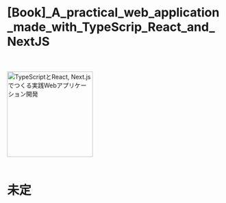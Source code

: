 # [Book]_A_practical_web_application_made_with_TypeScrip_React_and_NextJS
<br></br>
<img width="200" alt="TypeScriptとReact, Next.jsでつくる実践Webアプリケーション開発" src="https://m.media-amazon.com/images/I/81v3o9pA7TL.jpg">
<br></br>

# 未定
